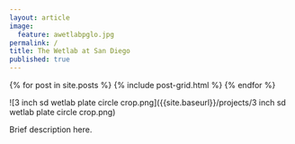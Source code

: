 ```yaml
---
layout: article
image: 
  feature: awetlabpglo.jpg
permalink: /
title: The Wetlab at San Diego
published: true
---
```



<div class="tiles">
{% for post in site.posts %}
	{% include post-grid.html %}
{% endfor %}
</div><!-- /.tiles -->

![3 inch sd wetlab plate circle crop.png]({{site.baseurl}}/projects/3 inch sd wetlab plate circle crop.png)


Brief description here.
